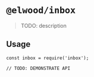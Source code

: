 # `@elwood/inbox`

> TODO: description

## Usage

```
const inbox = require('inbox');

// TODO: DEMONSTRATE API
```
